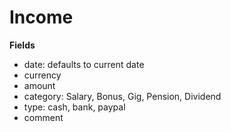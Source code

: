 # Income
**Fields**
- date: defaults to current date
- currency
- amount
- category: Salary, Bonus, Gig, Pension, Dividend
- type: cash, bank, paypal
- comment